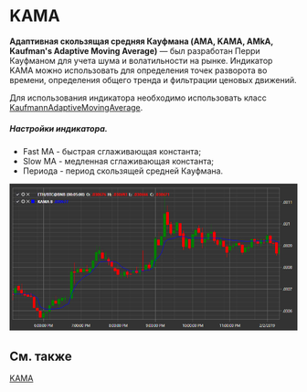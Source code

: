 # KAMA

**Адаптивная скользящая средняя Кауфмана (AMA, KAMA, AMkA, Kaufman's Adaptive Moving Average)** — был разработан Перри Кауфманом для учета шума и волатильности на рынке. Индикатор KAMA можно использовать для определения точек разворота во времени, определения общего тренда и фильтрации ценовых движений. 

Для использования индикатора необходимо использовать класс [KaufmannAdaptiveMovingAverage](xref:StockSharp.Algo.Indicators.KaufmannAdaptiveMovingAverage). 

##### Настройки индикатора.

- Fast MA \- быстрая сглаживающая константа;
- Slow MA \- медленная сглаживающая константа;
- Периода \- период скользящей средней Кауфмана.

![IndicatorKaufmannAdaptiveMovingAverage](../../../../images/indicatorkaufmannadaptivemovingaverage.png)

## См. также

[KAMA]()
